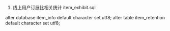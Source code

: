 1. 线上用户订展比相关统计 item_exhibit.sql



alter database item_info default character set utf8;
alter table item_retention default character set utf8;

